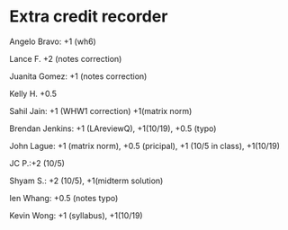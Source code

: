 #  Extra credit recorder

Angelo Bravo: +1 (wh6)

Lance F. +2 (notes correction)

Juanita Gomez: +1 (notes correction)

Kelly H. +0.5

Sahil Jain: +1 (WHW1 correction) +1(matrix norm)

Brendan Jenkins: +1 (LAreviewQ), +1(10/19), +0.5 (typo)

John Lague: +1 (matrix norm), +0.5 (pricipal), +1 (10/5 in class), +1(10/19)

JC P.:+2 (10/5)

Shyam S.: +2 (10/5), +1(midterm solution)

Ien Whang: +0.5 (notes typo)

Kevin Wong: +1 (syllabus), +1(10/19)
